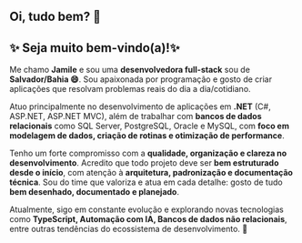 ## Oi, tudo bem? 👋 
## ✨ Seja muito bem-vindo(a)!✨ 

Me chamo **Jamile** e sou uma **desenvolvedora full-stack** sou de **Salvador/Bahia 😄**.
Sou apaixonada por programação e gosto de criar aplicações que resolvam problemas reais do dia a dia/cotidiano.

Atuo principalmente no desenvolvimento de aplicações em **.NET** (C#, ASP.NET, ASP.NET MVC), além de trabalhar com **bancos de dados relacionais** como SQL Server, PostgreSQL, Oracle e MySQL, com **foco em modelagem de dados, criação de rotinas e otimização de performance**.

Tenho um forte compromisso com a **qualidade, organização e clareza no desenvolvimento**. Acredito que todo projeto deve ser **bem estruturado desde o início**, com atenção à **arquitetura, padronização e documentação técnica**. Sou do time que valoriza e atua em cada detalhe: gosto de tudo **bem desenhado, documentado e planejado**. 

Atualmente, sigo em constante evolução e explorando novas tecnologias como **TypeScript, Automação com IA, Bancos de dados não relacionais**, entre outras tendências do ecossistema de desenvolvimento. 🚀

<!--
## Hi there 👋

**milef-dev/milef-dev** is a ✨ _special_ ✨ repository because its `README.md` (this file) appears on your GitHub profile.

Here are some ideas to get you started:

- 🔭 I’m currently working on ...
- 🌱 I’m currently learning ...
- 👯 I’m looking to collaborate on ...
- 🤔 I’m looking for help with ...
- 💬 Ask me about ...
- 📫 How to reach me: ...
- 😄 Pronouns: ...
- ⚡ Fun fact: ...
-->
